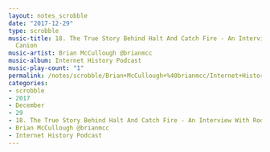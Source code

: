 ```yaml
---
layout: notes_scrobble
date: "2017-12-29"
type: scrobble
music-title: 18. The True Story Behind Halt And Catch Fire - An Interview With Rod
  Canion
music-artist: Brian McCullough @brianmcc
music-album: Internet History Podcast
music-play-count: "1"
permalink: /notes/scrobble/Brian+McCullough+%40brianmcc/Internet+History+Podcast/c08d14043ec933f4892fe01a3b45d1d9ed30d409.html
categories:
- scrobble
- 2017
- December
- 29
- 18. The True Story Behind Halt And Catch Fire - An Interview With Rod Canion
- Brian McCullough @brianmcc
- Internet History Podcast
---
```

